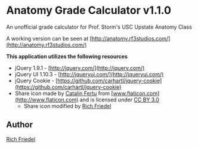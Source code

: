Anatomy Grade Calculator v1.1.0
============

An unofficial grade calculator for Prof. Storm's USC Upstate Anatomy Class

A working version can be seen at [http://anatomy.rf3studios.com/](http://anatomy.rf3studios.com/)

**This application utilizes the following resources**

* jQuery 1.9.1 - [http://jquery.com/](http://jquery.com/)
* jQuery UI 1.10.3 - [http://jqueryui.com/](http://jqueryui.com/)
* jQuery Cookie - [https://github.com/carhartl/jquery-cookie](https://github.com/carhartl/jquery-cookie)
* Share icon made by [Catalin Fertu](http://catalinfertu.com) from [www.flaticon.com](http://www.flaticon.com) and is licensed under [CC BY 3.0](http://creativecommons.org/licenses/by/3.0/)
    * Share icon modified by [Rich Friedel](http://rf3studios.com)
## Author

[Rich Friedel](http://rf3studios.com)
